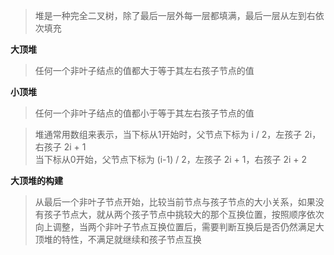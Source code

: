>堆是一种完全二叉树，除了最后一层外每一层都填满，最后一层从左到右依次填充

**大顶堆**

>任何一个非叶子结点的值都大于等于其左右孩子节点的值

**小顶堆**

>任何一个非叶子结点的值都小于等于其左右孩子节点的值


>堆通常用数组来表示，当下标从1开始时，父节点下标为 i / 2，左孩子 2i，右孩子 2i + 1  
>当下标从0开始，父节点下标为 (i-1) / 2，左孩子 2i + 1，右孩子 2i + 2

**大顶堆的构建**

>从最后一个非叶子节点开始，比较当前节点与孩子节点的大小关系，如果没有孩子节点大，就从两个孩子节点中挑较大的那个互换位置，按照顺序依次向上调整，当两个非叶子节点互换位置后，需要判断互换后是否仍然满足大顶堆的特性，不满足就继续和孩子节点互换

```

```
